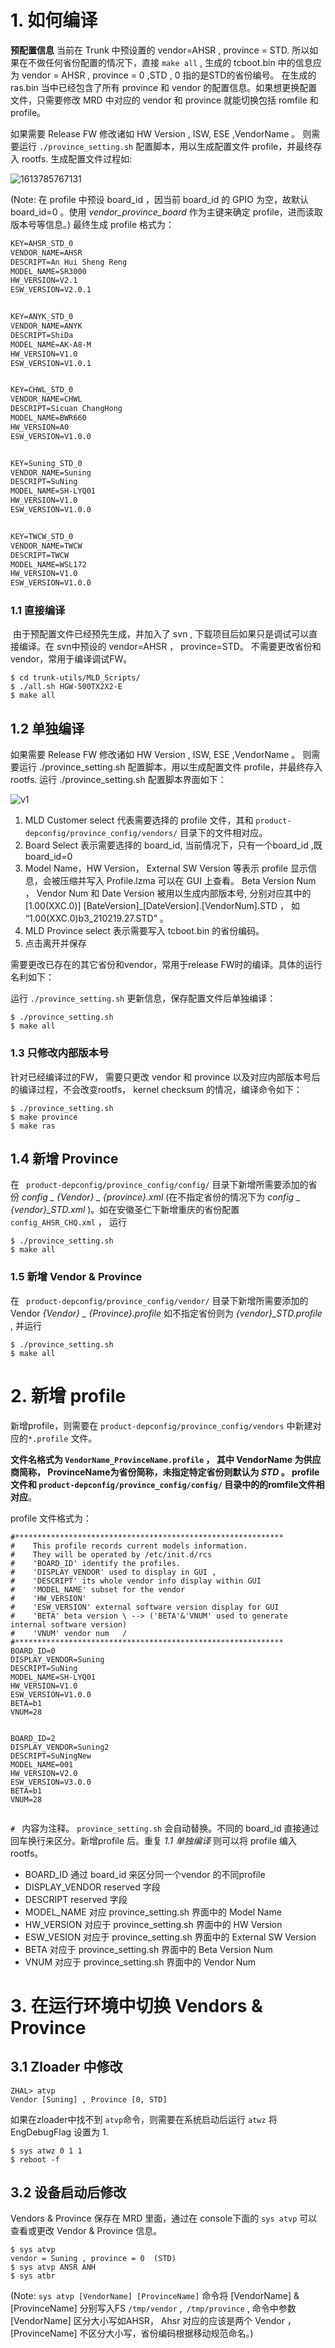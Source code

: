 # 1. 如何编译

**预配置信息** 当前在 Trunk 中预设置的  vendor=AHSR , province = STD.  所以如果在不做任何省份配置的情况下，直接 ``make all`` , 生成的 tcboot.bin 中的信息应为  vendor = AHSR , province = 0 ,STD ,  0 指的是STD的省份编号。 在生成的 ras.bin 当中已经包含了所有 province 和 vendor 的配置信息。如果想更换配置文件，只需要修改 MRD 中对应的 vendor 和 province 就能切换包括 romfile 和 profile。

如果需要 Release FW 修改诸如 HW Version  , ISW, ESE ,VendorName 。 则需要运行 ``./province_setting.sh`` 配置脚本，用以生成配置文件 profile，并最终存入 rootfs. 生成配置文件过程如:

![1613785767131](E:/Resource/MitrastarNote/img/multiple_vendors.png)

(Note: 在 profile 中预设 board_id ，因当前 board_id 的 GPIO 为空，故默认 board_id=0 。使用 *vendor_province_board* 作为主键来确定 profile，进而读取版本号等信息。)
最终生成 profile 格式为：

```txt
KEY=AHSR_STD_0
VENDOR_NAME=AHSR
DESCRIPT=An Hui Sheng Reng
MODEL_NAME=SR3000
HW_VERSION=V2.1
ESW_VERSION=V2.0.1


KEY=ANYK_STD_0
VENDOR_NAME=ANYK
DESCRIPT=ShiDa
MODEL_NAME=AK-A8-M
HW_VERSION=V1.0
ESW_VERSION=V1.0.1


KEY=CHWL_STD_0
VENDOR_NAME=CHWL
DESCRIPT=Sicuan ChangHong
MODEL_NAME=BWR660
HW_VERSION=A0
ESW_VERSION=V1.0.0


KEY=Suning_STD_0
VENDOR_NAME=Suning
DESCRIPT=SuNing
MODEL_NAME=SH-LYQ01
HW_VERSION=V1.0
ESW_VERSION=V1.0.0


KEY=TWCW_STD_0
VENDOR_NAME=TWCW
DESCRIPT=TWCW
MODEL_NAME=WSL172
HW_VERSION=V1.0
ESW_VERSION=V1.0.0
```

### 1.1 直接编译

​	由于预配置文件已经预先生成，并加入了 svn , 下载项目后如果只是调试可以直接编译。在 svn中预设的 vendor=AHSR ， province=STD。 不需要更改省份和vendor，常用于编译调试FW。

``` shell
$ cd trunk-utils/MLD_Scripts/
$ ./all.sh HGW-500TX2X2-E
$ make all
```



## 1.2 单独编译

如果需要 Release FW 修改诸如 HW Version , ISW, ESE ,VendorName 。 则需要运行 ./province_setting.sh 配置脚本，用以生成配置文件 profile，并最终存入 rootfs.  运行 ./province_setting.sh 配置脚本界面如下：

![v1](../img/mult_vendor.png)



1.  MLD Customer select 代表需要选择的 profile 文件，其和 ``product-depconfig/province_config/vendors/`` 目录下的文件相对应。
2.  Board Select 表示需要选择的 board_id, 当前情况下，只有一个board_id ,既 board_id=0
3.  Model Name，HW Version， External  SW Version 等表示 profile 显示信息，会被压缩并写入 Profile.lzma 可以在 GUI 上查看。 Beta Version Num ， Vendor Num 和 Date Version 被用以生成内部版本号, 分别对应其中的  [1.00(XXC.0)] [BateVersion]_[DateVersion].[VendorNum].STD ， 如 “1.00(XXC.0)b3_210219.27.STD”  。
4.  MLD Province select 表示需要写入 tcboot.bin 的省份编码。
5.  点击离开并保存

需要更改已存在的其它省份和vendor，常用于release FW时的编译。具体的运行名利如下：

运行 ``./province_setting.sh`` 更新信息，保存配置文件后单独编译：

```shell
$ ./province_setting.sh
$ make all
```



### 1.3 只修改内部版本号

针对已经编译过的FW， 需要只更改 vendor 和 province 以及对应内部版本号后的编译过程，不会改变rootfs， kernel checksum 的情况，编译命令如下：

```shell
$ ./province_setting.sh
$ make province
$ make ras
```



## 1.4  新增 Province

在 `` product-depconfig/province_config/config/`` 目录下新增所需要添加的省份  *config _ {Vendor} _ {province}.xml*  (在不指定省份的情况下为 *config _ {vendor}_STD.xml* )。如在安徽圣仁下新增重庆的省份配置  ``config_AHSR_CHQ.xml``  ， 运行

```shell
$ ./province_setting.sh
$ make all
```



### 1.5  新增 Vendor & Province

在 `` product-depconfig/province_config/vendor/`` 目录下新增所需要添加的 Vendor  *{Vendor} _ {Province}.profile* 如不指定省份则为 *{vendor}_STD.profile* , 并运行

```shell
$ ./province_setting.sh
$ make all
```



# 2. 新增 profile

新增profile，则需要在 ``product-depconfig/province_config/vendors`` 中新建对应的``*.profile`` 文件。 

**文件名格式为 ``VendorName_ProvinceName.profile`` ， 其中 VendorName 为供应商简称， ProvinceName为省份简称，未指定特定省份则默认为 *STD* 。 profile 文件和 ``product-depconfig/province_config/config/``  目录中的的romfile文件相对应**。

profile 文件格式为：

```TXT
#************************************************************
#    This profile records current models information.
#    They will be operated by /etc/init.d/rcs
#    'BOARD_ID' identify the profiles.
#    'DISPLAY_VENDOR' used to display in GUI ,
#    'DESCRIPT' its whole vendor info display within GUI
#    'MODEL_NAME' subset for the vendor
#    'HW_VERSION'
#    'ESW_VERSION' external software version display for GUI 
#    'BETA' beta version \ --> ('BETA'&'VNUM' used to generate internal software version)
#    'VNUM' vendor num   /
#************************************************************
BOARD_ID=0
DISPLAY_VENDOR=Suning
DESCRIPT=SuNing 
MODEL_NAME=SH-LYQ01
HW_VERSION=V1.0
ESW_VERSION=V1.0.0
BETA=b1
VNUM=28


BOARD_ID=2
DISPLAY_VENDOR=Suning2
DESCRIPT=SuNingNew
MODEL_NAME=001
HW_VERSION=V2.0
ESW_VERSION=V3.0.0
BETA=b1
VNUM=28
 
```

``# `` 内容为注释。 ``province_setting.sh`` 会自动替换。不同的 board_id 直接通过回车换行来区分。新增profile 后。重复  *1.1 单独编译* 则可以将 profile 编入 rootfs。

- BOARD_ID  通过 board_id 来区分同一个vendor 的不同profile
- DISPLAY_VENDOR reserved 字段
- DESCRIPT  reserved 字段
- MODEL_NAME  对应 province_setting.sh 界面中的 Model Name
- HW_VERSION 对应于 province_setting.sh 界面中的 HW Version
- ESW_VESION  对应于 province_setting.sh 界面中的  External  SW Version
- BETA   对应于 province_setting.sh 界面中的  Beta Version Num
- VNUM  对应于 province_setting.sh 界面中的   Vendor Num 



# 3. 在运行环境中切换 Vendors & Province

## 3.1 Zloader 中修改

```shell
ZHAL> atvp
Vendor [Suning] , Province [0, STD]
```

如果在zloader中找不到 ``atvp``命令，则需要在系统启动后运行 ``atwz`` 将 EngDebugFlag 设置为 1.

```shell
$ sys atwz 0 1 1
$ reboot -f  
```



## 3.2 设备启动后修改

Vendors & Province 保存在 MRD 里面，通过在 console下面的 ``sys atvp`` 可以查看或更改 Vendor & Province 信息。

```shell
$ sys atvp
vendor = Suning , province = 0  (STD)
$ sys atvp ANSR ANH
$ sys atbr
```

(Note:  ``sys atvp [VendorName] [ProvinceName]`` 命令将 [VendorName] & [ProvinceName] 分别写入FS ``/tmp/vendor`` ,`` /tmp/province`` , 命令中参数  [VendorName] 区分大小写如AHSR， Ahsr 对应的应该是两个 Vendor ， [ProvinceName] 不区分大小写，省份编码根据移动规范命名。)




